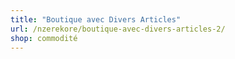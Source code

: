 ```yaml
---
title: "Boutique avec Divers Articles"
url: /nzerekore/boutique-avec-divers-articles-2/
shop: commodité
---
```

